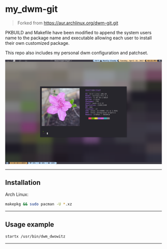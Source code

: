 # my_dwm-git
> Forked from https://aur.archlinux.org/dwm-git.git

PKBUILD and Makefile have been modified to append the system users name to the
package name and executable allowing each user to install their own customized package.

This repo also includes my personal dwm configuration and patchset.

![](screenshot.png)

---

## Installation

Arch Linux:

```sh
makepkg && sudo pacman -U *.xz
```

---

## Usage example
```sh
startx /usr/bin/dwm_dwowitz
```

---
